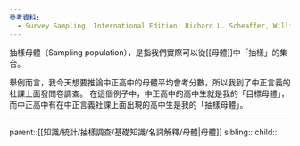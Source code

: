 ```yaml
---
參考資料:
  - Survey Sampling, International Edition; Richard L. Scheaffer, William Mendenhall. III
---
```

抽樣母體（Sampling population），是指我們實際可以從[[母體]]中「抽樣」的集合。

舉例而言，我今天想要推論中正高中的母體平均會考分數，所以我到了中正言義的社課上面發問卷調查。
在這個例子中，中正高中的高中生就是我的「目標母體」，而中正高中有在中正言義社課上面出現的高中生是我的「抽樣母體」。

- - -
parent::[[知識/統計/抽樣調查/基礎知識/名詞解釋/母體|母體]]
sibling::
child::